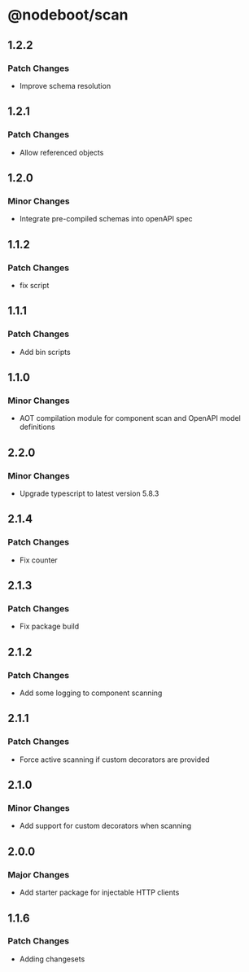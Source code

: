 # @nodeboot/scan

## 1.2.2

### Patch Changes

-   Improve schema resolution

## 1.2.1

### Patch Changes

-   Allow referenced objects

## 1.2.0

### Minor Changes

-   Integrate pre-compiled schemas into openAPI spec

## 1.1.2

### Patch Changes

-   fix script

## 1.1.1

### Patch Changes

-   Add bin scripts

## 1.1.0

### Minor Changes

-   AOT compilation module for component scan and OpenAPI model definitions

## 2.2.0

### Minor Changes

-   Upgrade typescript to latest version 5.8.3

## 2.1.4

### Patch Changes

-   Fix counter

## 2.1.3

### Patch Changes

-   Fix package build

## 2.1.2

### Patch Changes

-   Add some logging to component scanning

## 2.1.1

### Patch Changes

-   Force active scanning if custom decorators are provided

## 2.1.0

### Minor Changes

-   Add support for custom decorators when scanning

## 2.0.0

### Major Changes

-   Add starter package for injectable HTTP clients

## 1.1.6

### Patch Changes

-   Adding changesets
